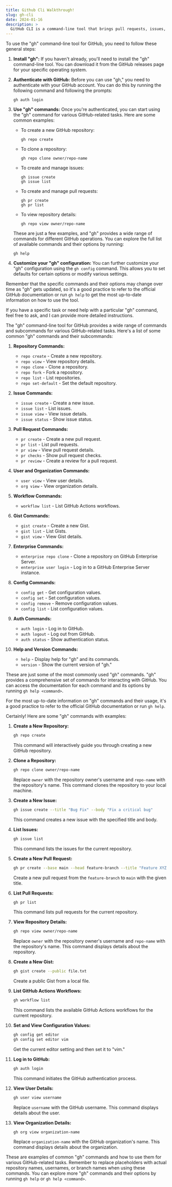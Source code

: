 ```yaml
---
title: Github Cli Walkthrough!
slug: gh-cli
date: 2024-01-16
description: >
  GitHub CLI is a command-line tool that brings pull requests, issues, GitHub Actions, and other GitHub features to your terminal, so you can do all your work in one place.
---
```



To use the "gh" command-line tool for GitHub, you need to follow these general steps:

1. **Install "gh":**
   If you haven't already, you'll need to install the "gh" command-line tool. You can download it from the GitHub releases page for your specific operating system.

2. **Authenticate with GitHub:**
   Before you can use "gh," you need to authenticate with your GitHub account. You can do this by running the following command and following the prompts:
   ```
   gh auth login
   ```

3. **Use "gh" commands:**
   Once you're authenticated, you can start using the "gh" command for various GitHub-related tasks. Here are some common examples:

   - To create a new GitHub repository:
     ```
     gh repo create
     ```

   - To clone a repository:
     ```
     gh repo clone owner/repo-name
     ```

   - To create and manage issues:
     ```
     gh issue create
     gh issue list
     ```

   - To create and manage pull requests:
     ```
     gh pr create
     gh pr list
     ```

   - To view repository details:
     ```
     gh repo view owner/repo-name
     ```

   These are just a few examples, and "gh" provides a wide range of commands for different GitHub operations. You can explore the full list of available commands and their options by running:
   ```
   gh help
   ```

4. **Customize your "gh" configuration:**
   You can further customize your "gh" configuration using the `gh config` command. This allows you to set defaults for certain options or modify various settings.

Remember that the specific commands and their options may change over time as "gh" gets updated, so it's a good practice to refer to the official GitHub documentation or run `gh help` to get the most up-to-date information on how to use the tool.

If you have a specific task or need help with a particular "gh" command, feel free to ask, and I can provide more detailed instructions.


The "gh" command-line tool for GitHub provides a wide range of commands and subcommands for various GitHub-related tasks. Here's a list of some common "gh" commands and their subcommands:

1. **Repository Commands:**

   - `repo create` - Create a new repository.
   - `repo view` - View repository details.
   - `repo clone` - Clone a repository.
   - `repo fork` - Fork a repository.
   - `repo list` - List repositories.
   - `repo set-default` - Set the default repository.

2. **Issue Commands:**

   - `issue create` - Create a new issue.
   - `issue list` - List issues.
   - `issue view` - View issue details.
   - `issue status` - Show issue status.

3. **Pull Request Commands:**

   - `pr create` - Create a new pull request.
   - `pr list` - List pull requests.
   - `pr view` - View pull request details.
   - `pr checks` - Show pull request checks.
   - `pr review` - Create a review for a pull request.

4. **User and Organization Commands:**

   - `user view` - View user details.
   - `org view` - View organization details.

5. **Workflow Commands:**

   - `workflow list` - List GitHub Actions workflows.

6. **Gist Commands:**

   - `gist create` - Create a new Gist.
   - `gist list` - List Gists.
   - `gist view` - View Gist details.

7. **Enterprise Commands:**

   - `enterprise repo clone` - Clone a repository on GitHub Enterprise Server.
   - `enterprise user login` - Log in to a GitHub Enterprise Server instance.

8. **Config Commands:**

   - `config get` - Get configuration values.
   - `config set` - Set configuration values.
   - `config remove` - Remove configuration values.
   - `config list` - List configuration values.

9. **Auth Commands:**

   - `auth login` - Log in to GitHub.
   - `auth logout` - Log out from GitHub.
   - `auth status` - Show authentication status.

10. **Help and Version Commands:**

    - `help` - Display help for "gh" and its commands.
    - `version` - Show the current version of "gh."

These are just some of the most commonly used "gh" commands. "gh" provides a comprehensive set of commands for interacting with GitHub. You can access the documentation for each command and its options by running `gh help <command>`.

For the most up-to-date information on "gh" commands and their usage, it's a good practice to refer to the official GitHub documentation or run `gh help`.


Certainly! Here are some "gh" commands with examples:

1. **Create a New Repository:**

   ```bash
   gh repo create
   ```

   This command will interactively guide you through creating a new GitHub repository.

2. **Clone a Repository:**

   ```bash
   gh repo clone owner/repo-name
   ```

   Replace `owner` with the repository owner's username and `repo-name` with the repository's name. This command clones the repository to your local machine.

3. **Create a New Issue:**

   ```bash
   gh issue create --title "Bug Fix" --body "Fix a critical bug"
   ```

   This command creates a new issue with the specified title and body.

4. **List Issues:**

   ```bash
   gh issue list
   ```

   This command lists the issues for the current repository.

5. **Create a New Pull Request:**

   ```bash
   gh pr create --base main --head feature-branch --title "Feature XYZ"
   ```

   Create a new pull request from the `feature-branch` to `main` with the given title.

6. **List Pull Requests:**

   ```bash
   gh pr list
   ```

   This command lists pull requests for the current repository.

7. **View Repository Details:**

   ```bash
   gh repo view owner/repo-name
   ```

   Replace `owner` with the repository owner's username and `repo-name` with the repository's name. This command displays details about the repository.

8. **Create a New Gist:**

   ```bash
   gh gist create --public file.txt
   ```

   Create a public Gist from a local file.

9. **List GitHub Actions Workflows:**

   ```bash
   gh workflow list
   ```

   This command lists the available GitHub Actions workflows for the current repository.

10. **Set and View Configuration Values:**

    ```bash
    gh config get editor
    gh config set editor vim
    ```

    Get the current editor setting and then set it to "vim."

11. **Log in to GitHub:**

    ```bash
    gh auth login
    ```

    This command initiates the GitHub authentication process.

12. **View User Details:**

    ```bash
    gh user view username
    ```

    Replace `username` with the GitHub username. This command displays details about the user.

13. **View Organization Details:**

    ```bash
    gh org view organization-name
    ```

    Replace `organization-name` with the GitHub organization's name. This command displays details about the organization.

These are examples of common "gh" commands and how to use them for various GitHub-related tasks. Remember to replace placeholders with actual repository names, usernames, or branch names when using these commands. You can explore more "gh" commands and their options by running `gh help` or `gh help <command>`.
